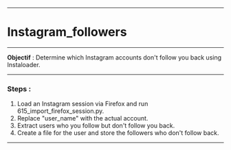 ***
# Instagram_followers
***

__Objectif__ : Determine which Instagram accounts don't follow you back using Instaloader.

***

### Steps : 
1. Load an Instagram session via Firefox and run 615_import_firefox_session.py.
2. Replace "user_name" with the actual account.
3. Extract users who you follow but don't follow you back.
4. Create a file for the user and store the followers who don't follow back.
***
